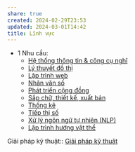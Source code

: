 ```yaml
---
share: true
created: 2024-02-29T23:53
updated: 2024-03-01T14:42
title: Lĩnh vực
---
```


- 1 Nhu cầu: 
    - [Hệ thống thông tin & công cụ nghĩ](./H%E1%BB%87%20th%E1%BB%91ng%20th%C3%B4ng%20tin%20&%20c%C3%B4ng%20c%E1%BB%A5%20ngh%C4%A9.md)
    - [Lý thuyết đồ thị](./L%C3%BD%20thuy%E1%BA%BFt%20%C4%91%E1%BB%93%20th%E1%BB%8B.md)
    - [Lập trình web](./L%E1%BA%ADp%20tr%C3%ACnh%20web.md)
    - [Nhân văn số](./Nh%C3%A2n%20v%C4%83n%20s%E1%BB%91.md)
    - [Phát triển cộng đồng](./Ph%C3%A1t%20tri%E1%BB%83n%20c%E1%BB%99ng%20%C4%91%E1%BB%93ng.md)
    - [Sắp chữ, thiết kế, xuất bản](./S%E1%BA%AFp%20ch%E1%BB%AF,%20thi%E1%BA%BFt%20k%E1%BA%BF,%20xu%E1%BA%A5t%20b%E1%BA%A3n.md)
    - [Thống kê](./Th%E1%BB%91ng%20k%C3%AA.md)
    - [Tiếp thị số](./Ti%E1%BA%BFp%20th%E1%BB%8B%20s%E1%BB%91.md)
    - [Xử lý ngôn ngữ tự nhiên (NLP)](./X%E1%BB%AD%20l%C3%BD%20ng%C3%B4n%20ng%E1%BB%AF%20t%E1%BB%B1%20nhi%C3%AAn%20(NLP).md)
    - [Lập trình hướng vật thể](./L%E1%BA%ADp%20tr%C3%ACnh%20h%C6%B0%E1%BB%9Bng%20v%E1%BA%ADt%20th%E1%BB%83.md)


Giải pháp kỹ thuật:: [Giải pháp kỹ thuật](../Gi%E1%BA%A3i%20ph%C3%A1p%20k%E1%BB%B9%20thu%E1%BA%ADt/index.md)